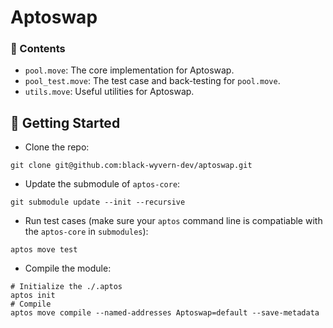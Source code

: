 # Aptoswap

### 📖 Contents

- `pool.move`: The core implementation for Aptoswap.
- `pool_test.move`: The test case and back-testing for `pool.move`.
- `utils.move`: Useful utilities for Aptoswap.  

## 🏃 Getting Started

- Clone the repo:

```shell
git clone git@github.com:black-wyvern-dev/aptoswap.git
```

- Update the submodule of `aptos-core`:

```shell
git submodule update --init --recursive
```

- Run test cases (make sure your `aptos` command line is compatiable with the `aptos-core` in `submodules`):

```
aptos move test
```

- Compile the module:

```shell
# Initialize the ./.aptos
aptos init
# Compile
aptos move compile --named-addresses Aptoswap=default --save-metadata
```

